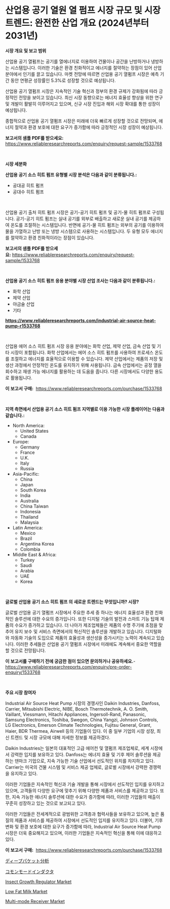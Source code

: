 <p><h1>산업용 공기 열원 열 펌프 시장 규모 및 시장 트렌드: 완전한 산업 개요 (2024년부터 2031년)</h1></p><p><strong>시장 개요 및 보고 범위</strong></p>
<p><p>산업용 공기 열펌프는 공기를 열에너지로 이용하여 건물이나 공간을 난방하거나 냉방하는 시스템입니다. 이러한 기술은 환경 친화적이고 에너지를 절약하는 장점이 있어 산업 분야에서 인기를 끌고 있습니다. 마켓 전망에 따르면 산업용 공기 열펌프 시장은 예측 기간 동안 연평균 성장률인 5.3%로 성장할 것으로 예상됩니다.</p><p>산업용 공기 열펌프 시장은 지속적인 기술 혁신과 정부의 환경 규제가 강화됨에 따라 긍정적인 전망을 보이고 있습니다. 최신 시장 동향으로는 에너지 효율성 향상을 위한 연구 및 개발이 활발히 이루어지고 있으며, 신규 시장 진입과 해외 시장 확대를 통한 성장이 예상됩니다.</p><p>종합적으로 산업용 공기 열펌프 시장은 미래에 더욱 빠르게 성장할 것으로 전망되며, 에너지 절약과 환경 보호에 대한 요구가 증가함에 따라 긍정적인 시장 성장이 예상됩니다.</p></p>
<p><strong>보고서의 샘플 PDF를 받으세요:</strong> <a href="https://www.reliableresearchreports.com/enquiry/request-sample/1533768">https://www.reliableresearchreports.com/enquiry/request-sample/1533768</a></p>
<p>&nbsp;</p>
<p><strong>시장 세분화</strong></p>
<p><strong>산업용 공기 소스 히트 펌프 유형별 시장 분석은 다음과 같이 분류됩니다.:</strong></p>
<p><ul><li>공대공 히트 펌프</li><li>공대수 히트 펌프</li></ul></p>
<p>&nbsp;</p>
<p><p>산업용 공기 출처 히트 펌프 시장은 공기-공기 히트 펌프 및 공기-물 히트 펌프로 구성됩니다. 공기-공기 히트 펌프는 실내 공기를 외부로 배출하고 새로운 실내 공기를 제공하여 온도를 조절하는 시스템입니다. 반면에 공기-물 히트 펌프는 외부의 공기를 이용하여 물을 가열하고 난방 또는 냉방 시스템으로 사용하는 시스템입니다. 두 유형 모두 에너지를 절약하고 환경 친화적이라는 장점이 있습니다.</p></p>
<p><strong>보고서의 샘플 PDF를 받으세요:</strong>&nbsp;<a href="https://www.reliableresearchreports.com/enquiry/request-sample/1533768">https://www.reliableresearchreports.com/enquiry/request-sample/1533768</a></p>
<p>&nbsp;</p>
<p><strong> 산업용 공기 소스 히트 펌프 응용 분야별 시장 산업 조사는 다음과 같이 분류됩니다.:</strong></p>
<p><ul><li>화학 산업</li><li>제약 산업</li><li>야금술 산업</li><li>기타</li></ul></p>
<p><strong><a href="https://www.reliableresearchreports.com/industrial-air-source-heat-pump-r1533768">https://www.reliableresearchreports.com/industrial-air-source-heat-pump-r1533768</a></strong></p>
<p>&nbsp;</p>
<p><p>산업용 에어 소스 히트 펌프 시장 응용 분야에는 화학 산업, 제약 산업, 금속 산업 및 기타 시장이 포함됩니다. 화학 산업에서는 에어 소스 히트 펌프를 사용하여 프로세스 온도를 조절하고 에너지를 효율적으로 이용할 수 있습니다. 제약 산업에서는 제품의 저장 및 생산 과정에서 안정적인 온도를 유지하기 위해 사용됩니다. 금속 산업에서는 공정 열을 회수하고 재생 가능 에너지를 활용하는 데 도움을 줍니다. 다른 시장에서도 다양한 용도로 활용됩니다.</p></p>
<p><strong>이 보고서 구매:</strong>&nbsp; <a href="https://www.reliableresearchreports.com/purchase/1533768">https://www.reliableresearchreports.com/purchase/1533768</a></p>
<p>&nbsp;</p>
<p><strong>지역 측면에서 산업용 공기 소스 히트 펌프 지역별로 이용 가능한 시장 플레이어는 다음과 같습니다.:</strong></p>
<p><ul>
    <li>
        North America:
        <ul>
            <li>United States</li>
            <li>Canada</li>
        </ul>
    </li>
    <li>
        Europe:
        <ul>
            <li>Germany</li>
            <li>France</li>
            <li>U.K.</li>
            <li>Italy</li>
            <li>Russia</li>
        </ul>
    </li>
    <li>
        Asia-Pacific:
        <ul>
            <li>China</li>
            <li>Japan</li>
            <li>South Korea</li>
            <li>India</li>
            <li>Australia</li>
            <li>China Taiwan</li>
            <li>Indonesia</li>
            <li>Thailand</li>
            <li>Malaysia</li>
        </ul>
    </li>
    <li>
        Latin America:
        <ul>
            <li>Mexico</li>
            <li>Brazil</li>
            <li>Argentina Korea</li>
            <li>Colombia</li>
        </ul>
    </li>
    <li>
        Middle East & Africa:
        <ul>
            <li>Turkey</li>
            <li>Saudi</li>
            <li>Arabia</li>
            <li>UAE</li>
            <li>Korea</li>
        </ul>
    </li>
    </ul></p>
<p>&nbsp;</p>
<p><strong>글로벌 산업용 공기 소스 히트 펌프 의 새로운 트렌드는 무엇입니까? 시장?</strong></p>
<p><p>글로벌 산업용 공기 열펌프 시장에서 주요한 추세 중 하나는 에너지 효율성과 환경 친화적인 솔루션에 대한 수요의 증가입니다. 또한 디지털 기술의 발전과 스마트 기능 탑재 제품의 수요가 증가하고 있습니다. 더 나아가 제조업체들은 제품의 수명 주기에 초점을 맞추어 유지 보수 및 서비스 측면에서의 혁신적인 솔루션을 개발하고 있습니다. 디지털화와 자동화 기술의 도입으로 제품의 효율성과 생산성을 증가시키는 노력이 계속되고 있습니다. 이러한 추세들은 산업용 공기 열펌프 시장에서 미래에도 계속해서 중요한 역할을 할 것으로 전망됩니다.</p></p>
<p><strong>이 보고서를 구매하기 전에 궁금한 점이 있으면 문의하거나 공유하세요.</strong>- <a href="https://www.reliableresearchreports.com/enquiry/pre-order-enquiry/1533768">https://www.reliableresearchreports.com/enquiry/pre-order-enquiry/1533768</a></p>
<p>&nbsp;</p>
<p><strong>주요 시장 참여자</strong></p>
<p><p>Industrial Air Source Heat Pump 시장의 경쟁사인 Daikin Industries, Danfoss, Carrier, Mitsubishi Electric, NIBE, Bosch Thermotechnik, A. O. Smith, Vaillant, Viessmann, Hitachi Appliances, Ingersoll-Rand, Panasonic, Samsung Electronics, Toshiba, Swegon, China Yangzi, Johnson Controls, LG Electronics, Emerson Climate Technologies, Fujitsu General, Grant, Haier, BDR Thermea, Airwell 등의 기업들이 있다. 이 중 일부 기업의 시장 성장, 최신 트렌드 및 시장 규모에 대해 자세한 정보를 제공하겠다. </p><p>Daikin Industries는 일본의 대표적인 고급 에어컨 및 열펌프 제조업체로, 세계 시장에서 강력한 입지를 보유하고 있다. Danfoss는 에너지 효율 및 기후 제어 솔루션을 제공하는 덴마크 기업으로, 지속 가능한 기술 산업에서 선도적인 위치를 차지하고 있다. Carrier는 미국의 건물 시스템 및 서비스 제공 업체로, 글로벌 시장에서 강력한 경쟁력을 유지하고 있다.</p><p>이러한 기업들은 지속적인 혁신과 기술 개발을 통해 시장에서 선도적인 입지를 유지하고 있으며, 고객들의 다양한 요구에 맞추기 위해 다양한 제품과 서비스를 제공하고 있다. 또한, 지속 가능한 에너지 솔루션에 대한 수요가 증가함에 따라, 이러한 기업들의 매출이 꾸준히 성장하고 있는 것으로 보고되고 있다.</p><p>이러한 기업들은 전세계적으로 광범위한 고객층과 협력사들을 보유하고 있으며, 높은 품질의 제품과 서비스를 제공하여 시장에서 선도적인 입지를 유지하고 있다. 더불어, 기후 변화 및 환경 보호에 대한 요구가 증가함에 따라, Industrial Air Source Heat Pump 시장은 더욱 중요해지고 있으며, 이러한 기업들은 지속적인 혁신을 통해 이에 대응하고 있다.</p></p>
<p><strong>이 보고서 구매:</strong>&nbsp;&nbsp;<a href="https://www.reliableresearchreports.com/purchase/1533768">https://www.reliableresearchreports.com/purchase/1533768</a></p>
<p><p><a href="https://github.com/xemfu2379520/Market-Research-Report-List-1/blob/main/129758218887.md">ディープパケット分析</a></p><p><a href="https://github.com/bucuel854722/Market-Research-Report-List-1/blob/main/168639018888.md">コモンモードインダクタ</a></p><p><a href="https://issuu.com/reportprime-2/docs/insect-growth-regulator-market-size-2030.pptx">Insect Growth Regulator Market</a></p><p><a href="https://github.com/cecuraprangm/Market-Research-Report-List-2/blob/main/low-fat-milk-market.md">Low Fat Milk Market</a></p><p><a href="https://view.publitas.com/reportprime-1/multi-mode-receiver-market-with-the-goal-of-estimating-the-market-size-and-future-growth-potential-of-various-market-segments-based-on-component-applications-end-user-and-region/">Multi-mode Receiver Market</a></p></p>